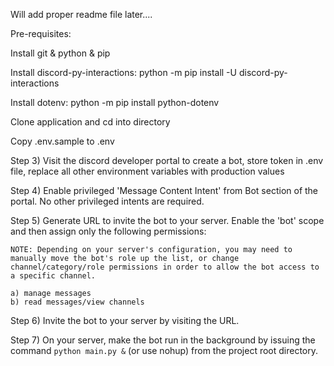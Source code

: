 Will add proper readme file later....


Pre-requisites:

Install git & python & pip

Install discord-py-interactions: python -m pip install -U discord-py-interactions

Install dotenv: python -m pip install python-dotenv

Clone application and cd into directory

Copy .env.sample to .env

Step 3) Visit the discord developer portal to create a bot, store token in .env file, replace all other environment variables with production values

Step 4) Enable privileged 'Message Content Intent' from Bot section of the portal. No other privileged intents are required.

Step 5) Generate URL to invite the bot to your server. Enable the 'bot' scope and then assign only the following permissions:

    NOTE: Depending on your server's configuration, you may need to manually move the bot's role up the list, or change channel/category/role permissions in order to allow the bot access to a specific channel.

    a) manage messages
    b) read messages/view channels


Step 6) Invite the bot to your server by visiting the URL.

Step 7) On your server, make the bot run in the background by issuing the command `python main.py &` (or use nohup) from the project root directory.
